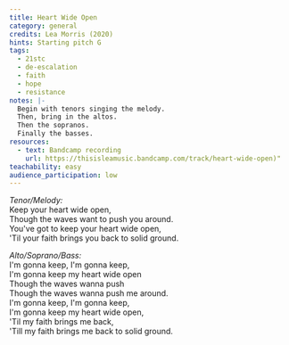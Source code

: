 ```yaml
---
title: Heart Wide Open
category: general
credits: Lea Morris (2020)
hints: Starting pitch G
tags:
  - 21stc
  - de-escalation
  - faith
  - hope
  - resistance
notes: |-
  Begin with tenors singing the melody.
  Then, bring in the altos. 
  Then the sopranos. 
  Finally the basses.
resources:
  - text: Bandcamp recording
    url: https://thisisleamusic.bandcamp.com/track/heart-wide-open)"
teachability: easy
audience_participation: low
---
```


*Tenor/Melody:*\
Keep your heart wide open,\
Though the waves want to push you around.\
You've got to keep your heart wide open,\
'Til your faith brings you back to solid ground.

*Alto/Soprano/Bass:*\
I'm gonna keep, I'm gonna keep,\
I'm gonna keep my heart wide open\
Though the waves wanna push\
Though the waves wanna push me around.\
I'm gonna keep, I'm gonna keep,\
I'm gonna keep my heart wide open,\
'Til my faith brings me back,\
'Till my faith brings me back to solid ground.

